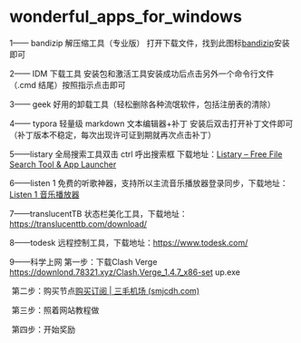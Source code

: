 # wonderful_apps_for_windows

1—— bandizip 解压缩工具（专业版） 打开下载文件，找到此图标[bandizip](https://github.com/hustcsczh/cracked_apps_for_windows/assets/145318164/a4d1d85f-d044-4ec3-ba67-b60f5366de47)安装即可

2—— IDM 下载工具 安装包和激活工具安装成功后点击另外一个命令行文件（.cmd 结尾）按照指示点击即可

3—— geek 好用的卸载工具（轻松删除各种流氓软件，包括注册表的清除）

4—— typora 轻量级 markdown 文本编辑器+补丁 安装后双击打开补丁文件即可（补丁版本不稳定，每次出现许可证到期就再次点击补丁）

5——listary 全局搜索工具双击 ctrl 呼出搜索框 下载地址：[Listary – Free File Search Tool & App Launcher](https://www.listary.com/)

6——listen 1 免费的听歌神器，支持所以主流音乐播放器登录同步，下载地址：[Listen 1 音乐播放器](https://listen1.github.io/listen1/)

7——translucentTB 状态栏美化工具，下载地址：https://translucenttb.com/download/

8——todesk 远程控制工具，下载地址：https://www.todesk.com/

9——科学上网 第一步：下载Clash Verge   https://downlond.78321.xyz/Clash.Verge_1.4.7_x86-set	up.exe 

​	第二步：购买节点[购买订阅 | 三毛机场 (smjcdh.com)](https://smjcdh.com/#/plan) 

​	第三步：照着网站教程做 

​	第四步：开始奖励

